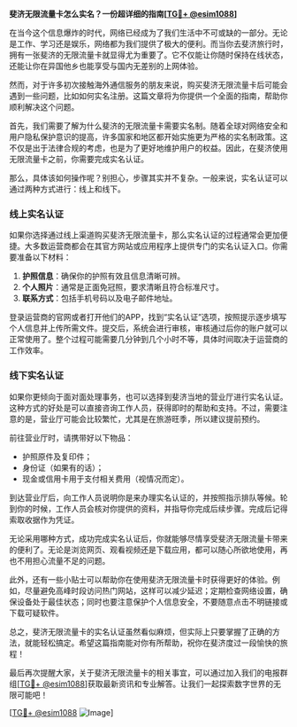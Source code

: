 **斐济无限流量卡怎么实名？一份超详细的指南[[TG💪+ @esim1088](https://t.me/s/esim1088)]**

在当今这个信息爆炸的时代，网络已经成为了我们生活中不可或缺的一部分。无论是工作、学习还是娱乐，网络都为我们提供了极大的便利。而当你去斐济旅行时，拥有一张斐济的无限流量卡就显得尤为重要了。它不仅能让你随时保持在线状态，还能让你在异国他乡也能享受与国内无差别的上网体验。

然而，对于许多初次接触海外通信服务的朋友来说，购买斐济无限流量卡后可能会遇到一些问题，比如如何实名注册。这篇文章将为你提供一个全面的指南，帮助你顺利解决这个问题。

首先，我们需要了解为什么斐济的无限流量卡需要实名制。随着全球对网络安全和用户隐私保护意识的提高，许多国家和地区都开始实施更为严格的实名制政策。这不仅是出于法律合规的考虑，也是为了更好地维护用户的权益。因此，在斐济使用无限流量卡之前，你需要完成实名认证。

那么，具体该如何操作呢？别担心，步骤其实并不复杂。一般来说，实名认证可以通过两种方式进行：线上和线下。

### **线上实名认证**
如果你选择通过线上渠道购买斐济无限流量卡，那么实名认证的过程通常会更加便捷。大多数运营商都会在其官方网站或应用程序上提供专门的实名认证入口。你需要准备以下材料：

1. **护照信息**：确保你的护照有效且信息清晰可辨。
2. **个人照片**：通常是正面免冠照，要求清晰且符合标准尺寸。
3. **联系方式**：包括手机号码以及电子邮件地址。

登录运营商的官网或者打开他们的APP，找到“实名认证”选项，按照提示逐步填写个人信息并上传所需文件。提交后，系统会进行审核，审核通过后你的账户就可以正常使用了。整个过程可能需要几分钟到几个小时不等，具体时间取决于运营商的工作效率。

### **线下实名认证**
如果你更倾向于面对面处理事务，也可以选择到斐济当地的营业厅进行实名认证。这种方式的好处是可以直接咨询工作人员，获得即时的帮助和支持。不过，需要注意的是，营业厅可能会比较繁忙，尤其是在旅游旺季，所以建议提前预约。

前往营业厅时，请携带好以下物品：
- 护照原件及复印件；
- 身份证（如果有的话）；
- 现金或信用卡用于支付相关费用（视情况而定）。

到达营业厅后，向工作人员说明你是来办理实名认证的，并按照指示排队等候。轮到你的时候，工作人员会核对你提供的资料，并指导你完成后续步骤。完成后记得索取收据作为凭证。

无论采用哪种方式，成功完成实名认证后，你就能够尽情享受斐济无限流量卡带来的便利了。无论是浏览网页、观看视频还是下载应用，都可以随心所欲地使用，再也不用担心流量不足的问题。

此外，还有一些小贴士可以帮助你在使用斐济无限流量卡时获得更好的体验。例如，尽量避免高峰时段访问热门网站，这样可以减少延迟；定期检查网络设置，确保设备处于最佳状态；同时也要注意保护个人信息安全，不要随意点击不明链接或下载可疑软件。

总之，斐济无限流量卡的实名认证虽然看似麻烦，但实际上只要掌握了正确的方法，就能轻松搞定。希望这篇指南能对你有所帮助，祝你在斐济度过一段愉快的旅程！

最后再次提醒大家，关于斐济无限流量卡的相关事宜，可以通过加入我们的电报群组[[TG💪+ @esim1088](https://t.me/s/esim1088)]获取最新资讯和专业解答。让我们一起探索数字世界的无限可能吧！

[[TG💪+ @esim1088](https://t.me/s/esim1088) ![Image](https://i.postimg.cc/4NQfJmqS/Snipaste-2025-05-13-00-14-12.png)]
